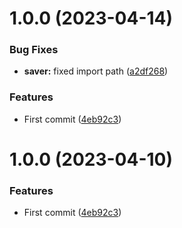 # 1.0.0 (2023-04-14)


### Bug Fixes

* **saver:** fixed import path ([a2df268](https://github.com/DisQada/pathfinder/commit/a2df268a6817d25d2cfaa42e84408825c10abbf2))


### Features

* First commit ([4eb92c3](https://github.com/DisQada/pathfinder/commit/4eb92c3585682e8aef8e49ff6625e7fc4c8e72c9))

# 1.0.0 (2023-04-10)


### Features

* First commit ([4eb92c3](https://github.com/DisQada/pathfinder/commit/4eb92c3585682e8aef8e49ff6625e7fc4c8e72c9))
